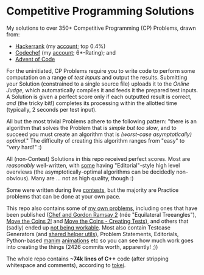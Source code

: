 # Competitive Programming Solutions

My solutions to over 350+ Competitive Programming (CP) Problems, drawn from:

* [Hackerrank](hackerrank/) (my [account](https://www.hackerrank.com/ssjgz?hr_r=1); top 0.4%)
* [Codechef](codechef/) (my [account](https://www.codechef.com/users/ssjgz/); 6\*-Rating); and 
* [Advent of Code](adventofcode/)

For the uninitiated, CP Problems require you to write code to perform some computation on a range of _test inputs_ and output the results.  Submitting your Solution (constrained to a single source file) uploads it to the _Online Judge_, which automatically compiles it and feeds it the prepared test inputs.  A Solution is given a perfect score only if each outputted result is correct, _and_ (the tricky bit!) completes its processing within the allotted time (typically, 2 seconds per test input).

All but the most trivial Problems adhere to the following pattern: "there is an algorithm that solves the Problem that is _simple but too slow_, and to succeed you must create an algorithm that is _(worst-case asymptotically) optimal_."  The difficulty of creating this algorithm ranges from "easy" to "_very_ hard!" :)

All (non-Contest) Solutions in this repo received perfect scores.  Most are *reasonably* well-written, with [some](contests/codechef-october-2019a/bacterial-reproduction.cpp) having "Editorial"-style high level overviews (the asymptotically-optimal algorithms can be decidedly non-obvious).  Many are ... not as high quality, though :)

Some were written during live [contests](contests/), but the majority are Practice problems that can be done at your own pace.

This repo also contains some of [my own problems](my-own-problems/), including ones that have been published ([Chef and Gordon Ramsay 2](my-own-problems/equilateral-treeangles/) (née "Equilateral Treeangles"), [Move the Coins 2!](my-own-problems/counters-on-a-tree/) and [Move the Coins - Creating Tests](my-own-problems/move-the-coins-2-test/)), and others that (sadly) ended up [not being workable](my-own-problems/abandoned/).  Most also contain Testcase Generators (and [shared helper utils](my-own-problems/shared/)), Problem Statements, Editorials, Python-based [manim](https://github.com/3b1b/manim) [animations](my-own-problems/counters-on-a-tree/markdown/animation-manim-source/) etc so you can see how much work goes into creating the things (2426 commits worth, apparently! ;))

The whole repo contains **~74k lines of C++** code (after stripping whitespace and comments), according to [tokei](https://github.com/XAMPPRocky/tokei).


